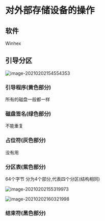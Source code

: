 # 对外部存储设备的操作

## 软件

Winhex

## 引导分区

![image-20210202154554353](https://gitee.com/mygiteecx/img/raw/master/img//20210709201259.png)

### 引导程序(黄色部分)

所有的磁盘一般都一样

### 磁盘签名(绿色部分)

不能重复

### 占位符(灰色部分)

没有用

### 分区表(紫色部分)

64个字节
分为4个部分,代表四个分区(结构相同)

![image-20210202155319973](https://gitee.com/mygiteecx/img/raw/master/img//20210709201302.png)

![image-20210202160321998](https://gitee.com/mygiteecx/img/raw/master/img//20210709201307.png)

### 结束符(黑色部分)

